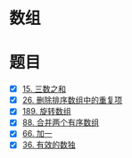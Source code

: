 # 数组

# 题目  
- [x] [15. 三数之和](https://leetcode-cn.com/problems/3sum/)  
- [x] [26. 删除排序数组中的重复项](https://leetcode-cn.com/problems/remove-duplicates-from-sorted-array/)  
- [x] [189. 旋转数组](https://leetcode-cn.com/problems/rotate-array/)  
- [x] [88. 合并两个有序数组](https://leetcode-cn.com/problems/merge-sorted-array/)  
- [x] [66. 加一](https://leetcode-cn.com/problems/plus-one/)  
- [x] [36. 有效的数独](https://leetcode-cn.com/problems/valid-sudoku/description/) 